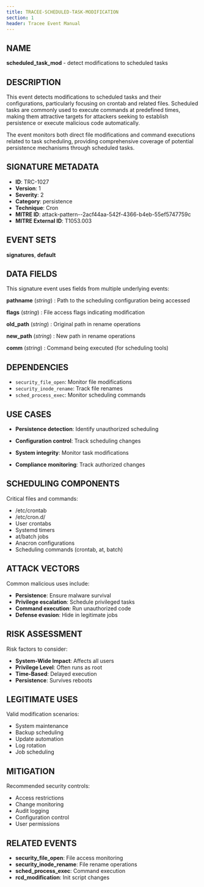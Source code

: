 ```yaml
---
title: TRACEE-SCHEDULED-TASK-MODIFICATION
section: 1
header: Tracee Event Manual
---
```


## NAME

**scheduled_task_mod** - detect modifications to scheduled tasks

## DESCRIPTION

This event detects modifications to scheduled tasks and their configurations, particularly focusing on crontab and related files. Scheduled tasks are commonly used to execute commands at predefined times, making them attractive targets for attackers seeking to establish persistence or execute malicious code automatically.

The event monitors both direct file modifications and command executions related to task scheduling, providing comprehensive coverage of potential persistence mechanisms through scheduled tasks.

## SIGNATURE METADATA

- **ID**: TRC-1027
- **Version**: 1
- **Severity**: 2
- **Category**: persistence
- **Technique**: Cron
- **MITRE ID**: attack-pattern--2acf44aa-542f-4366-b4eb-55ef5747759c
- **MITRE External ID**: T1053.003

## EVENT SETS

**signatures**, **default**

## DATA FIELDS

This signature event uses fields from multiple underlying events:

**pathname** (*string*)
: Path to the scheduling configuration being accessed

**flags** (*string*)
: File access flags indicating modification

**old_path** (*string*)
: Original path in rename operations

**new_path** (*string*)
: New path in rename operations

**comm** (*string*)
: Command being executed (for scheduling tools)

## DEPENDENCIES

- `security_file_open`: Monitor file modifications
- `security_inode_rename`: Track file renames
- `sched_process_exec`: Monitor scheduling commands

## USE CASES

- **Persistence detection**: Identify unauthorized scheduling

- **Configuration control**: Track scheduling changes

- **System integrity**: Monitor task modifications

- **Compliance monitoring**: Track authorized changes

## SCHEDULING COMPONENTS

Critical files and commands:

- /etc/crontab
- /etc/cron.d/
- User crontabs
- Systemd timers
- at/batch jobs
- Anacron configurations
- Scheduling commands (crontab, at, batch)

## ATTACK VECTORS

Common malicious uses include:

- **Persistence**: Ensure malware survival
- **Privilege escalation**: Schedule privileged tasks
- **Command execution**: Run unauthorized code
- **Defense evasion**: Hide in legitimate jobs

## RISK ASSESSMENT

Risk factors to consider:

- **System-Wide Impact**: Affects all users
- **Privilege Level**: Often runs as root
- **Time-Based**: Delayed execution
- **Persistence**: Survives reboots

## LEGITIMATE USES

Valid modification scenarios:

- System maintenance
- Backup scheduling
- Update automation
- Log rotation
- Job scheduling

## MITIGATION

Recommended security controls:

- Access restrictions
- Change monitoring
- Audit logging
- Configuration control
- User permissions

## RELATED EVENTS

- **security_file_open**: File access monitoring
- **security_inode_rename**: File rename operations
- **sched_process_exec**: Command execution
- **rcd_modification**: Init script changes
